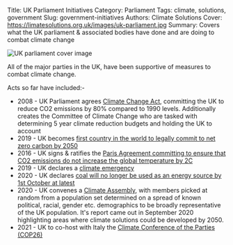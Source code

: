 Title: UK Parliament Initiatives
Category: Parliament
Tags: climate, solutions, government
Slug: government-initiatives
Authors: Climate Solutions
Cover: https://limatesolutions.org.uk/images/uk-parliament.jpg
Summary: Covers what the UK parliament & associated bodies have done and are doing to combat climate change

![UK parliament cover image](https://climatesolutions.org.uk/images/uk-parliament.jpg)

All of the major parties in the UK, have been supportive of measures to combat climate change.

Acts so far have included:-

* 2008 - UK Parliament agrees <a href="https://www.instituteforgovernment.org.uk/sites/default/files/climate_change_act.pdf">Climate Change Act</a>, committing the UK to reduce CO2 emissions by 80% compared to 1990 levels. Additionally creates the Committee of Climate Change who are tasked with determining 5 year climate reduction budgets and holding the UK to account
* 2019 - UK becomes <a href="https://www.carbonbrief.org/in-depth-qa-the-uk-becomes-first-major-economy-to-set-net-zero-climate-goal">first country in the world to legally commit to net zero carbon by 2050</a>
* 2016 - UK signs & ratifies the [Paris Agreement committing to ensure that CO2 emissions do not increase the global temperature by 2C](https://www.theguardian.com/environment/2016/nov/17/uk-boris-johnson-ratifies-paris-climate-agreement)
* 2019 - UK declares a <a href="https://www.bbc.co.uk/news/uk-politics-48126677">climate emergency</a>
* 2020 - UK declares [coal will no longer be used as an energy source by 1st October at latest](https://www.gov.uk/government/news/end-of-coal-power-to-be-brought-forward-in-drive-towards-net-zero#:~:text=The%20deadline%20for%20the%20phase,a%20speech%20to%20launch%20COP26%20.&text=Last%20year%20more%20than%20half,came%20from%20low%2Dcarbon%20sources.)
* 2020 - UK convenes a <a href="https://www.climateassembly.uk/">Climate Assembly</a>, with members picked at random from a population set determined on a spread of known political, racial, gender etc. demographics to be broadly representative of the UK population. It's report came out in September 2020 highlighting areas where climate solutions could be developed by 2050.
* 2021 - UK to co-host with Italy the [Climate Conference of the Parties (COP26)](https://www.ukcop26.org/)


